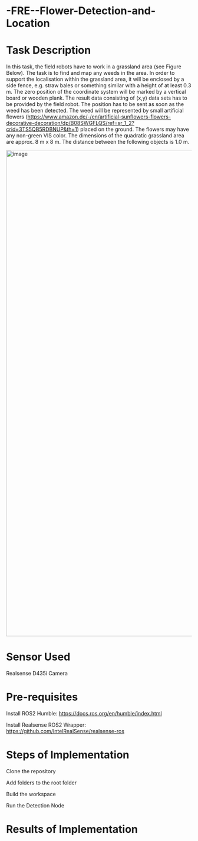# -FRE--Flower-Detection-and-Location
# Task Description
In this task, the field robots have to work in a grassland area (see Figure Below). The task is to find and map any weeds in the area. In order to support the localisation within the grassland area, it will be enclosed by a side fence, e.g. straw bales or something similar with a height of at least 0.3 m. The zero position of the coordinate system will be marked by a vertical board or wooden plank. The result data consisting of (x,y) data sets has to be provided by the field robot. The position has to be sent as soon as the weed has been detected. The weed will be represented by small artificial flowers (https://www.amazon.de/-/en/artificial-sunflowers-flowers-decorative-decoration/dp/B08SWGFLQS/ref=sr_1_2?crid=3TS5QB5RDBNUP&th=1) placed on the ground. The flowers may have any non-green VIS color. The dimensions of the quadratic grassland area are approx. 8 m x 8 m. The distance between the following objects is 1.0 m.

<img width="1613" height="1320" alt="image" src="https://github.com/user-attachments/assets/4f8aaa08-a3f9-4d73-af41-59b659a1aea4" />


# Sensor Used
Realsense D435i Camera

# Pre-requisites
Install ROS2 Humble: https://docs.ros.org/en/humble/index.html

Install Realsense ROS2 Wrapper: https://github.com/IntelRealSense/realsense-ros

# Steps of Implementation
Clone the repository

Add folders to the root folder

Build the workspace

Run the Detection Node

# Results of Implementation
